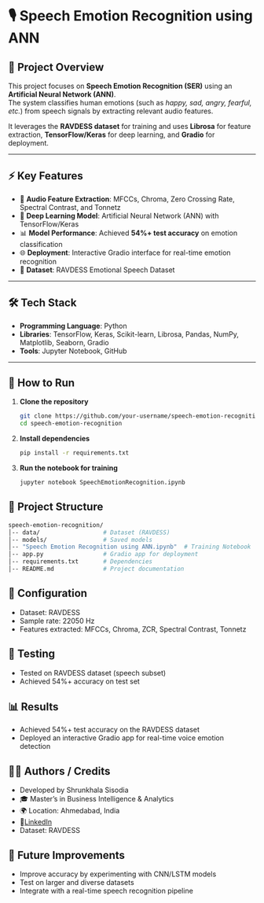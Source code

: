 # 🎙️ Speech Emotion Recognition using ANN  

## 📌 Project Overview  
This project focuses on **Speech Emotion Recognition (SER)** using an **Artificial Neural Network (ANN)**.  
The system classifies human emotions (such as *happy, sad, angry, fearful, etc.*) from speech signals by extracting relevant audio features.  

It leverages the **RAVDESS dataset** for training and uses **Librosa** for feature extraction, **TensorFlow/Keras** for deep learning, and **Gradio** for deployment.  

---

## ⚡ Key Features  
- 🎵 **Audio Feature Extraction**: MFCCs, Chroma, Zero Crossing Rate, Spectral Contrast, and Tonnetz  
- 🧠 **Deep Learning Model**: Artificial Neural Network (ANN) with TensorFlow/Keras  
- 📊 **Model Performance**: Achieved **54%+ test accuracy** on emotion classification  
- 🌐 **Deployment**: Interactive Gradio interface for real-time emotion recognition  
- 📂 **Dataset**: RAVDESS Emotional Speech Dataset  

---

## 🛠️ Tech Stack  
- **Programming Language**: Python  
- **Libraries**: TensorFlow, Keras, Scikit-learn, Librosa, Pandas, NumPy, Matplotlib, Seaborn, Gradio  
- **Tools**: Jupyter Notebook, GitHub  

---

## 🚀 How to Run  

1. **Clone the repository**  
   ```bash
   git clone https://github.com/your-username/speech-emotion-recognition.git
   cd speech-emotion-recognition

2. **Install dependencies** 
     ```bash
     pip install -r requirements.txt

3. **Run the notebook for training** 
     ```bash
     jupyter notebook SpeechEmotionRecognition.ipynb


## 📂 Project Structure
 ```bash
speech-emotion-recognition/
│-- data/                  # Dataset (RAVDESS)
│-- models/                # Saved models
│-- "Speech Emotion Recognition using ANN.ipynb"  # Training Notebook
│-- app.py                 # Gradio app for deployment
│-- requirements.txt       # Dependencies
│-- README.md              # Project documentation
 ```

## 🔧 Configuration

- Dataset: RAVDESS
- Sample rate: 22050 Hz
- Features extracted: MFCCs, Chroma, ZCR, Spectral Contrast, Tonnetz

## 🧪 Testing

- Tested on RAVDESS dataset (speech subset)
- Achieved 54%+ accuracy on test set

## 📊 Results

- Achieved 54%+ test accuracy on the RAVDESS dataset
- Deployed an interactive Gradio app for real-time voice emotion detection

## 👨‍💻 Authors / Credits

- Developed by Shrunkhala Sisodia
- 🎓 Master’s in Business Intelligence & Analytics
- 🌍 Location: Ahmedabad, India
- 🔗[LinkedIn](https://www.linkedin.com/in/shrunkhalasandeepsisodia/)
- Dataset: RAVDESS

## 📌 Future Improvements

- Improve accuracy by experimenting with CNN/LSTM models
- Test on larger and diverse datasets
- Integrate with a real-time speech recognition pipeline 

